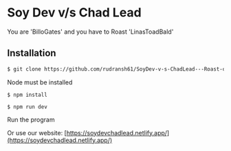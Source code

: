 # Soy Dev v/s Chad Lead

You are 'BilloGates' and you have to Roast 'LinasToadBald'

## Installation
```bash
$ git clone https://github.com/rudransh61/SoyDev-v-s-ChadLead---Roast-other.git
```

Node must be installed

```
$ npm install
```

```
$ npm run dev
```
Run the program

Or use our website: [https://soydevchadlead.netlify.app/](https://soydevchadlead.netlify.app/)

